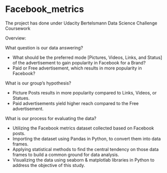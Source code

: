 # Facebook_metrics

The project has done under Udacity Bertelsmann Data Science Challenge Coursework

Overview:

What question is our data answering?
- What should be the preferred mode [Pictures, Videos, Links, and Status] of the advertisement to gain popularity in Facebook for a Brand?
- Paid or Free advertisement, which results in more popularity in Facebook?

What is our group’s hypothesis?
- Picture Posts results in more popularity compared to Links, Videos, or Statues.
- Paid advertisements yield higher reach compared to the Free advertisement.

What is our process for evaluating the data?
- Utilizing the Facebook metrics dataset collected based on Facebook posts.
- Importing the dataset using Pandas in Python, to convert them into data frames.
- Applying statistical methods to find the central tendency on those data frames to build a common ground for data analysis.
- Visualizing the data using seaborn & matplotlab libraries in Python to address the objective of this study.

